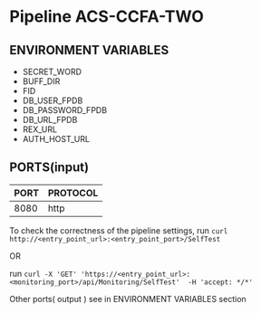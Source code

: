 # Pipeline ACS-CCFA-TWO
## ENVIRONMENT VARIABLES
 * SECRET_WORD 
 * BUFF_DIR 
 * FID 
 * DB_USER_FPDB 
 * DB_PASSWORD_FPDB 
 * DB_URL_FPDB 
 * REX_URL 
 * AUTH_HOST_URL 
## PORTS(input)
|PORT|PROTOCOL|
| ------ | ------ |
| 8080 | http |

To check the correctness of the pipeline settings, run ```curl http://<entry_point_url>:<entry_point_port>/SelfTest``` 

OR


 run ```curl -X 'GET' 'https://<entry_point_url>:<monitoring_port>/api/Monitoring/SelfTest'  -H 'accept: */*'```



Other ports( output ) see in ENVIRONMENT VARIABLES section
